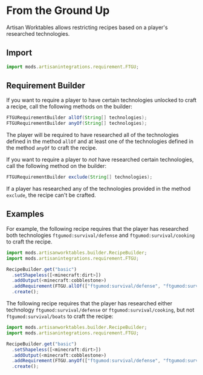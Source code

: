 # From the Ground Up

Artisan Worktables allows restricting recipes based on a player's researched technologies.

## Import

```js
import mods.artisanintegrations.requirement.FTGU;
```

## Requirement Builder

If you want to require a player to have certain technologies unlocked to craft a recipe, call the following methods on the builder:

```java
FTGURequirementBuilder allOf(String[] technologies);
FTGURequirementBuilder anyOf(String[] technologies);
```

The player will be required to have researched all of the technologies defined in the method `allOf` and at least one of the technologies defined in the method `anyOf` to craft the recipe.

If you want to require a player to *not* have researched certain technologies, call the following method on the builder:

```java
FTGURequirementBuilder exclude(String[] technologies);
```

If a player has researched any of the technologies provided in the method `exclude`, the recipe can't be crafted.

## Examples

For example, the following recipe requires that the player has researched both technologies `ftgumod:survival/defense` and `ftgumod:survival/cooking` to craft the recipe.

```js
import mods.artisanworktables.builder.RecipeBuilder;
import mods.artisanintegrations.requirement.FTGU;

RecipeBuilder.get("basic")
  .setShapeless([<minecraft:dirt>])
  .addOutput(<minecraft:cobblestone>)
  .addRequirement(FTGU.allOf(["ftgumod:survival/defense", "ftgumod:survival/cooking"]))
  .create();
```

The following recipe requires that the player has researched either technology `ftgumod:survival/defense` or `ftgumod:survival/cooking`, but not `ftgumod:survival/boats` to craft the recipe:

```js
import mods.artisanworktables.builder.RecipeBuilder;
import mods.artisanintegrations.requirement.FTGU;

RecipeBuilder.get("basic")
  .setShapeless([<minecraft:dirt>])
  .addOutput(<minecraft:cobblestone>)
  .addRequirement(FTGU.anyOf(["ftgumod:survival/defense", "ftgumod:survival/cooking"]).exclude(["ftgumod:survival/boats"]))
  .create();
```
